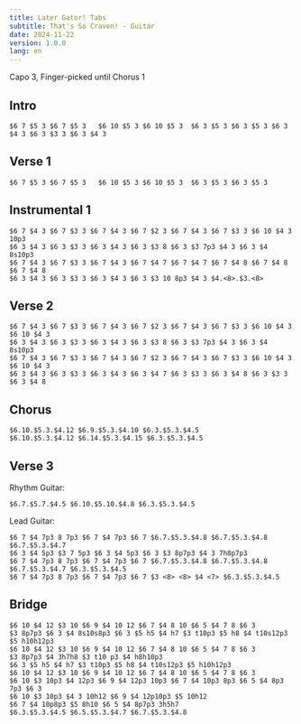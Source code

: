 ```yaml
---
title: Later Gator! Tabs
subtitle: That's So Craven! - Guitar
date: 2024-11-22
version: 1.0.0
lang: en
---
```


Capo 3, Finger-picked until Chorus 1

## Intro

```jtab-D-A-E-A-C#-E
$6 7 $5 3 $6 7 $5 3   $6 10 $5 3 $6 10 $5 3  $6 3 $5 3 $6 3 $5 3 $6 3 $4 3 $6 3 $3 3 $6 3 $4 3 
```

## Verse 1

```jtab-D-A-E-A-C#-E
$6 7 $5 3 $6 7 $5 3   $6 10 $5 3 $6 10 $5 3  $6 3 $5 3 $6 3 $5 3
```

## Instrumental 1

```jtab-D-A-E-A-C#-E
$6 7 $4 3 $6 7 $3 3 $6 7 $4 3 $6 7 $2 3 $6 7 $4 3 $6 7 $3 3 $6 10 $4 3 10p3
$6 3 $4 3 $6 3 $3 3 $6 3 $4 3 $6 3 $3 8 $6 3 $3 7p3 $4 3 $6 3 $4 8s10p3
$6 7 $4 3 $6 7 $3 3 $6 7 $4 3 $6 7 $4 7 $6 7 $4 7 $6 7 $4 8 $6 7 $4 8 $6 7 $4 8
$6 3 $4 3 $6 3 $3 3 $6 3 $4 3 $6 3 $3 10 8p3 $4 3 $4.<8>.$3.<8>
```

## Verse 2

```jtab-D-A-E-A-C#-E
$6 7 $4 3 $6 7 $3 3 $6 7 $4 3 $6 7 $2 3 $6 7 $4 3 $6 7 $3 3 $6 10 $4 3 $6 10 $4 3
$6 3 $4 3 $6 3 $3 3 $6 3 $4 3 $6 3 $3 8 $6 3 $3 7p3 $4 3 $6 3 $4 8s10p3
$6 7 $4 3 $6 7 $3 3 $6 7 $4 3 $6 7 $2 3 $6 7 $4 3 $6 7 $3 3 $6 10 $4 3 $6 10 $4 3
$6 3 $4 3 $6 3 $3 3 $6 3 $4 3 $6 3 $4 7 $6 3 $3 3 $6 3 $4 8 $6 3 $3 3 $6 3 $4 8
```

## Chorus

```jtab-D-A-E-A-C#-E
$6.10.$5.3.$4.12 $6.9.$5.3.$4.10 $6.3.$5.3.$4.5
$6.10.$5.3.$4.12 $6.14.$5.3.$4.15 $6.3.$5.3.$4.5
```

## Verse 3

Rhythm Guitar:
```jtab-D-A-E-A-C#-E
$6.7.$5.7.$4.5 $6.10.$5.10.$4.8 $6.3.$5.3.$4.5
```

Lead Guitar:
```jtab-D-A-E-A-C#-E
$6 7 $4 7p3 8 7p3 $6 7 $4 7p3 $6 7 $6.7.$5.3.$4.8 $6.7.$5.3.$4.8 $6.7.$5.3.$4.7 
$6 3 $4 5p3 $3 7 5p3 $6 3 $4 5p3 $6 3 $3 8p7p3 $4 3 7h8p7p3
$6 7 $4 7p3 8 7p3 $6 7 $4 7p3 $6 7 $6.7.$5.3.$4.8 $6.7.$5.3.$4.8 $6.7.$5.3.$4.7 $6.3.$5.3.$4.5
$6 7 $4 7p3 8 7p3 $6 7 $4 7p3 $6 7 $3 <8> <8> $4 <7> $6.3.$5.3.$4.5
```

## Bridge

```jtab-D-A-E-A-C#-E
$6 10 $4 12 $3 10 $6 9 $4 10 12 $6 7 $4 8 10 $6 5 $4 7 8 $6 3
$3 8p7p3 $6 3 $4 8s10s8p3 $6 3 $5 h5 $4 h7 $3 t10p3 $5 h8 $4 t10s12p3 $5 h10h12p3
$6 10 $4 12 $3 10 $6 9 $4 10 12 $6 7 $4 8 10 $6 5 $4 7 8 $6 3
$3 8p7p3 $4 3h7h8 $3 t10 p3 $4 h8h10p3 
$6 3 $5 h5 $4 h7 $3 t10p3 $5 h8 $4 t10s12p3 $5 h10h12p3
$6 10 $4 12 $3 10 $6 9 $4 10 12 $6 7 $4 8 10 $6 5 $4 7 8 $6 3
$6 10 $3 10p3 $4 12p3 $6 9 $4 12p3 10p3 $6 7 $4 10p3 8p3 $6 5 $4 8p3 7p3 $6 3
$6 10 $3 10p3 $4 3 10h12 $6 9 $4 12p10p3 $5 10h12 
$6 7 $4 10p8p3 $5 8h10 $6 5 $4 8p7p3 3h5h7
$6.3.$5.3.$4.5 $6.5.$5.3.$4.7 $6.7.$5.3.$4.8
```